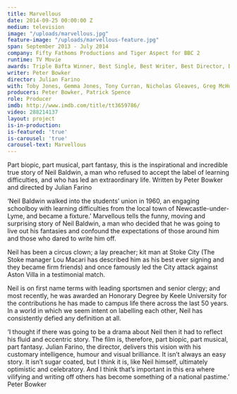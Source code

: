 ```yaml
---
title: Marvellous
date: 2014-09-25 00:00:00 Z
medium: television
image: "/uploads/marvellous.jpg"
feature-image: "/uploads/marvellous-feature.jpg"
span: September 2013 - July 2014
company: Fifty Fathoms Productions and Tiger Aspect for BBC 2
runtime: TV Movie
awards: Triple Bafta Winner, Best Single, Best Writer, Best Director, Double RTS Winner
writer: Peter Bowker
director: Julian Farino
with: Toby Jones, Gemma Jones, Tony Curran, Nicholas Gleaves, Greg McHugh
producers: Peter Bowker, Patrick Spence
role: Producer
imdb: http://www.imdb.com/title/tt3659786/
video: 288214137
layout: project
is-in-production: 
is-featured: 'true'
is-carousel: 'true'
carousel-text: Marvellous
---
```


Part biopic, part musical, part fantasy, this is the inspirational and incredible true story of Neil Baldwin, a man who refused to accept the label of learning difficulties, and who has led an extraordinary life. Written by Peter Bowker and directed by Julian Farino

‘Neil Baldwin walked into the students’ union in 1960, an engaging schoolboy with learning difficulties from the local town of Newcastle-under- Lyme, and became a fixture.’
Marvellous tells the funny, moving and surprising story of Neil Baldwin, a man who decided that he was going to live out his fantasies and confound the expectations of those around him and those who dared to write him off.

Neil has been a circus clown; a lay preacher; kit man at Stoke City (The Stoke manager Lou Macari has described him as his best ever signing and they became firm friends) and once famously led the City attack against Aston Villa in a testimonial match.

Neil is on first name terms with leading sportsmen and senior clergy; and most recently, he was awarded an Honorary Degree by Keele University for the contributions he has made to campus life there across the last 50 years. In a world in which we seem intent on labelling each other, Neil has consistently defied any definition at all.

‘I thought if there was going to be a drama about Neil then it had to reflect his fluid and eccentric story. The film is, therefore, part biopic, part musical, part fantasy. Julian Farino, the director, delivers this vision with his customary intelligence, humour and visual brilliance. It isn’t always an easy story. It isn’t sugar coated, but I think it is, like Neil himself, ultimately optimistic and celebratory. And I think that’s important in this era where vilifying and writing off others has become something of a national pastime.’ Peter Bowker